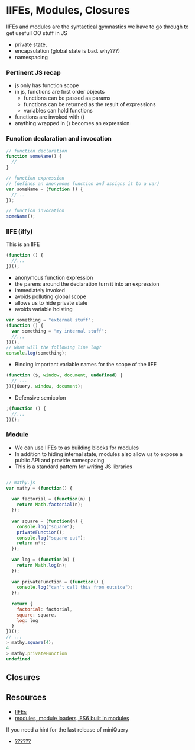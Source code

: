 # IIFEs, Modules, Closures

IIFEs and modules are the syntactical gymnastics we have to go through to get usefull OO stuff in JS
  - private state, 
  - encapsulation (global state is bad.  why???)
  - namespacing

### Pertinent JS recap

- js only has function scope
- in js, functions are first order objects
  - functions can be passed as params
  - functions can be returned as the result of expressions
  - variables can hold functions
- functions are invoked with ()
- anything wrapped in () becomes an expression

### Function declaration and invocation

```javascript
// function declaration
function someName() { 
  //
}
```

```javascript
// function expression
// (defines an anonymous function and assigns it to a var)
var someName = (function () {
  //...
});
```

```javascript
// function invocation
someName();
```

### IIFE (iffy)

This is an IIFE

```javascript
(function () {
  //...
})();
```

- anonymous function expression
- the parens around the declaration turn it into an expression
- immediately invoked
- avoids polluting global scope
- allows us to hide private state
- avoids variable hoisting

```javascript
var something = "external stuff";
(function () {
  var something = "my internal stuff";
  //...
})();
// what will the following line log?
console.log(something);
```

- Binding important variable names for the scope of the IIFE

```javascript
(function ($, window, document, undefined) {
  // ...
})(jQuery, window, document);
```

- Defensive semicolon

```javascript
;(function () {
  //...
})();
```

### Module

- We can use IIFEs to as building blocks for modules
- In addition to hiding internal state, modules also allow us to expose a public API and provide namespacing
- This is a standard pattern for writing JS libraries

```javascript

// mathy.js
var mathy = (function() {
  
  var factorial = (function(n) { 
    return Math.factorial(n);
  });
  
  var square = (function(n) {
    console.log("square");
    privateFunction();
    console.log("square out");
    return n*n;
  });
  
  var log = (function(n) {
    return Math.log(n);
  });
  
  var privateFunction = (function() {
    console.log("can't call this from outside");
  });
  
  return {
    factorial: factorial,
    square: square,
    log: log
  }
})();
// ...
> mathy.square(4);
4
> mathy.privateFunction
undefined
```


## Closures




## Resources

- [IIFEs](http://en.wikipedia.org/wiki/Immediately-invoked_function_expression)
- [modules, module loaders, ES6 built in modules](]https://www.airpair.com/javascript/posts/the-mind-boggling-universe-of-javascript-modules)

If you need a hint for the last release of miniQuery
- [??????](http://blog.buymeasoda.com/creating-a-jquery-like-chaining-api/)
